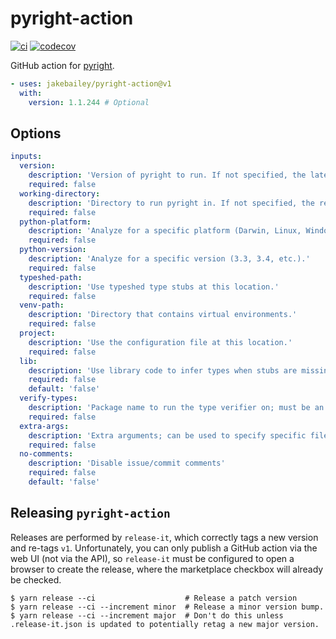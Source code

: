 # pyright-action

[![ci](https://github.com/jakebailey/pyright-action/actions/workflows/ci.yml/badge.svg)](https://github.com/jakebailey/pyright-action/actions/workflows/ci.yml)
[![codecov](https://codecov.io/gh/jakebailey/pyright-action/branch/main/graph/badge.svg?token=5OMEFS2LQZ)](https://codecov.io/gh/jakebailey/pyright-action)

GitHub action for [pyright](https://github.com/microsoft/pyright).

```yml
- uses: jakebailey/pyright-action@v1
  with:
    version: 1.1.244 # Optional
```


## Options

```yml
inputs:
  version:
    description: 'Version of pyright to run. If not specified, the latest version will be used.'
    required: false
  working-directory:
    description: 'Directory to run pyright in. If not specified, the repo root will be used.'
    required: false
  python-platform:
    description: 'Analyze for a specific platform (Darwin, Linux, Windows).'
    required: false
  python-version:
    description: 'Analyze for a specific version (3.3, 3.4, etc.).'
    required: false
  typeshed-path:
    description: 'Use typeshed type stubs at this location.'
    required: false
  venv-path:
    description: 'Directory that contains virtual environments.'
    required: false
  project:
    description: 'Use the configuration file at this location.'
    required: false
  lib:
    description: 'Use library code to infer types when stubs are missing.'
    required: false
    default: 'false'
  verify-types:
    description: 'Package name to run the type verifier on; must be an *installed* library. Any score under 100% will fail the build.'
    required: false
  extra-args:
    description: 'Extra arguments; can be used to specify specific files to check.'
    required: false
  no-comments:
    description: 'Disable issue/commit comments'
    required: false
    default: 'false'
```


## Releasing `pyright-action`

Releases are performed by `release-it`, which correctly tags a new version and re-tags `v1`.
Unfortunately, you can only publish a GitHub action via the web UI (not via the API), so
`release-it` must be configured to open a browser to create the release, where the marketplace
checkbox will already be checked.

```
$ yarn release --ci                    # Release a patch version
$ yarn release --ci --increment minor  # Release a minor version bump.
$ yarn release --ci --increment major  # Don't do this unless .release-it.json is updated to potentially retag a new major version.
```

